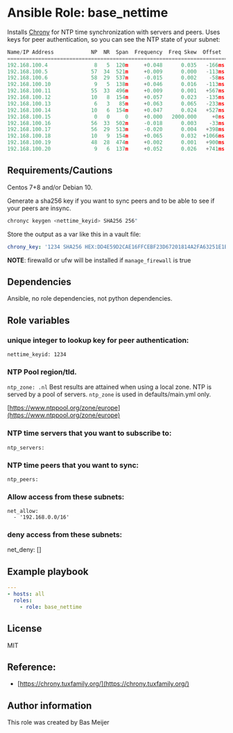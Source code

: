 # Ansible Role: base_nettime

Installs [Chrony](https://chrony.tuxfamily.org/) for NTP time synchronization with servers and peers.
Uses keys for peer authentication, so you can see the NTP state of your subnet:

```python
Name/IP Address            NP  NR  Span  Frequency  Freq Skew  Offset  Std Dev
==============================================================================
192.168.100.4               8   5  120m     +0.048      0.035   -166ms    35us
192.168.100.5              57  34  521m     +0.009      0.000   -113ms  6299ns
192.168.100.6              58  29  537m     -0.015      0.002    -58ms    49us
192.168.100.10              9   5  138m     +0.046      0.016   -113ms    24us
192.168.100.11             55  33  496m     +0.009      0.001   +567ms    15us
192.168.100.12             10   8  154m     +0.057      0.023   -135ms    36us
192.168.100.13              6   3   85m     +0.063      0.065   -233ms    37us
192.168.100.14             10   6  154m     +0.047      0.024   +527ms    41us
192.168.100.15              0   0     0     +0.000   2000.000     +0ns  4000ms
192.168.100.16             56  33  502m     -0.018      0.003    -33ms    56us
192.168.100.17             56  29  513m     -0.020      0.004   +398ms    82us
192.168.100.18             10   9  154m     +0.065      0.032  +1066ms    57us
192.168.100.19             48  28  474m     +0.002      0.001   +900ms    18us
192.168.100.20              9   6  137m     +0.052      0.026   +741ms    42us
```


## Requirements/Cautions
Centos 7+8 and/or Debian 10.

Generate a sha256 key if you want to sync peers and to be able to see if your peers are insync. 

```sh
chronyc keygen <nettime_keyid> SHA256 256"
```

Store the output as a var like this in a vault file:

```yaml
chrony_key: '1234 SHA256 HEX:DD4E59D2CAE16FFCEBF23D67201814A2FA63251E1B23A1AF3A99203121807C6C'
```

**NOTE**: firewalld or ufw will be installed if `manage_firewall` is true

## Dependencies

Ansible, no role dependencies, not python dependencies.

## Role variables


### unique integer to lookup key for peer authentication:
`nettime_keyid: 1234`

### NTP Pool region/tld.
`ntp_zone: .nl`
Best results are attained when using a local zone. NTP is served by a pool of
servers. `ntp_zone` is used in defaults/main.yml only.

[https://www.ntppool.org/zone/europe](https://www.ntppool.org/zone/europe)

### NTP time servers that you want to subscribe to:
`ntp_servers:`

### NTP time peers that you want to sync:
`ntp_peers:`

### Allow access from these subnets:
```
net_allow:
  - '192.168.0.0/16'
```
### deny access from these subnets:
net_deny: []


## Example playbook

```yaml
---
- hosts: all
  roles:
    - role: base_nettime
```

## License

MIT

## Reference:
  - [https://chrony.tuxfamily.org/](https://chrony.tuxfamily.org/)

## Author information

This role was created by Bas Meijer
